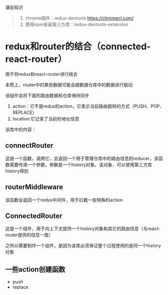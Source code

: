 课前知识

>1. chrome插件：redux-devtools   https://chromecj.com/
>2. 使用npm安装第三方库：redux-devtools-extension

# redux和router的结合（connected-react-router）

用于将redux和react-router进行结合

本质上，router中的某些数据可能会跟数据仓库中的数据进行联动

该组件会将下面的路由数据和仓库保持同步

1. action：它不是redux的action，它表示当前路由跳转的方式（PUSH、POP、REPLACE）
2. location:它记录了当前的地址信息

该库中的内容：

## connectRouter

这是一个函数，调用它，会返回一个用于管理仓库中的路由信息的reducer，该函数需要传递一个参数，参数是一个history对象。该对象，可以使用第三方库history得到

## routerMiddleware

该函数会返回一个redux中间件，用于拦截一些特殊的action

## ConnectedRouter

这是一个组件，用于向上下文提供一个history对象和其它的路由信息（与react-router提供的信息一致）

之所以需要制作一个组件，是因为该库必须保证整个过程使用的是同一个history对象

## 一些action创建函数

- push
- replace 